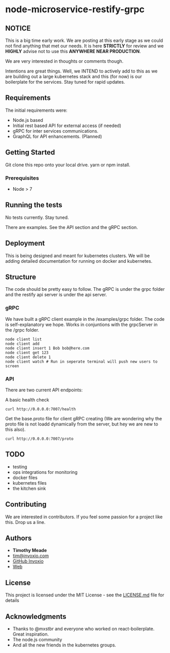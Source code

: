 # node-microservice-restify-grpc

## NOTICE
This is a big time early work.  We are posting at this early stage as we could not find anything that met our needs.  It is here <b>STRICTLY</b> for review and we <b>HIGHLY</b> advise not to use this <b>ANYWHERE NEAR PRODUCTION</b>.

We are very interested in thoughts or comments though.

Intentions are great things.  Well, we INTEND to actively add to this as we are building out a large kubernetes stack and this (for now) is our boilerplate for the services.  Stay tuned for rapid updates.

## Requirements

The initial requirements were:

*  Node.js based
*  Initial rest based API for external access (if needed)
*  gRPC for inter services communications.
*  GraphQL for API enhancements.   (Planned)

## Getting Started

Git clone this repo onto your local drive.
yarn or npm install.

### Prerequisites

* Node > 7

## Running the tests

No tests currently.  Stay tuned.  

There are examples.  See the API section and the gRPC section.

## Deployment

This is being designed and meant for kubernetes clusters.   We will be adding detailed documentation for running on docker and kubernetes.

## Structure

The code should be pretty easy to follow.  The gRPC is under the grpc folder and the restify api server is under the api server.

### gRPC
We have built a gRPC client example in the /examples/grpc folder.  The code is self-explanatory we hope.  Works in conjuntions with the grpcServer in the /grpc folder.

```
node client list
node client add
node client insert 1 Bob bob@here.com
node client get 123
node client delete 1
node client watch # Run in seperate terminal will push new users to screen
```



### API
There are two current API endpoints:

A basic health check

```
curl http://0.0.0.0:7007/health
```

Get the base.proto file for client gRPC creating (We are wondering why the proto file is not loadd dynamically from the server, but hey we are new to this also).

```
curl http://0.0.0.0:7007/proto
```

## TODO
* testing 
* ops integrations for monitoring 
* docker files
* kubernetes files
* the kitchen sink

## Contributing

We are interested in contributors.  If you feel some passion for a project like this.  Drop us a line.


## Authors

* **Timothy Meade** 
* <tim@invoxio.com>
* [GitHub Invoxio](https://github.com/Invoxio)
* [Web](https://www.invoxio.com) 


## License

This project is licensed under the MIT License - see the [LICENSE.md](LICENSE.md) file for details

## Acknowledgments

* Thanks to @mxstbr and everyone who worked on react-boilerplate.  Great inspiration.
* The node.js community
* And all the new friends in the kubernetes groups.

